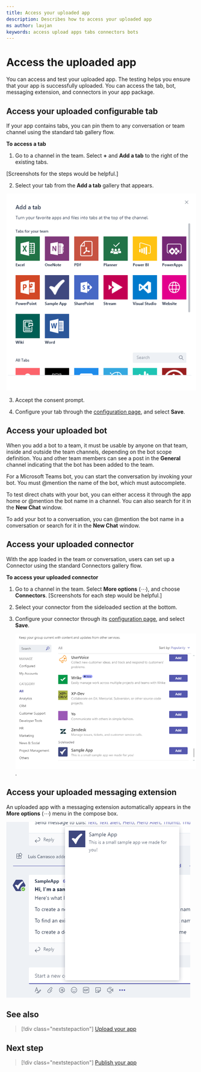 ```yaml
---
title: Access your uploaded app
description: Describes how to access your uploaded app
ms author: laujan 
keywords: access upload apps tabs connectors bots
---
```


# Access the uploaded app

You can access and test your uploaded app. The testing helps you ensure that your app is successfully uploaded. You can access the tab, bot, messaging extension, and connectors in your app package.

## Access your uploaded configurable tab

If your app contains tabs, you can pin them to any conversation or team channel using the standard tab gallery flow.

**To access a tab**

1. Go to a channel in the team. Select **+** and **Add a tab** to the right of the existing tabs.

[Screenshots for the steps would be helpful.]

2. Select your tab from the **Add a tab** gallery that appears.

![The Add a tab dialog box](../../assets/images/tab_gallery.png)

3. Accept the consent prompt.

4. Configure your tab through the [configuration page](../../tabs/how-to/create-tab-pages/configuration-page.md), and select **Save**.


## Access your uploaded bot

When you add a bot to a team, it must be usable by anyone on that team, inside and outside the team channels, depending on the bot scope definition. You and other team members can see a post in the **General** channel indicating that the bot has been added to the team.

For a Microsoft Teams bot, you can start the conversation by invoking your bot. You must @mention the name of the bot, which must autocomplete.

To test direct chats with your bot, you can either access it through the app home or @mention the bot name in a channel. You can also search for it in the **New Chat** window.

To add your bot to a conversation, you can @mention the bot name in a conversation or search for it in the **New Chat** window.

## Access your uploaded connector

With the app loaded in the team or conversation, users can set up a Connector using the standard Connectors gallery flow.

**To access your uploaded connector**

1. Go to a channel in the team. Select **More options** (*&#8943;*), and choose **Connectors**.
[Screenshots for each step would be helpful.]

2. Select your connector from the sideloaded section at the bottom.

3. Configure your connector through its [configuration page](../../webhooks-and-connectors/how-to/connectors-creating.md), and select **Save**.

    ![The add connector dialog box](../../assets/images/connector_gallery.png).

## Access your uploaded messaging extension

An uploaded app with a messaging extension automatically appears in the **More options** (*&#8943;*) menu in the compose box.

![Messaging extensions](../../assets/images/compose-extensions/cesampleapp.png)


## See also

> [!div class="nextstepaction"]
> [Upload your app](apps-upload.md)

## Next step

> [!div class="nextstepaction"]
> [Publish your app](https://docs.microsoft.com/MicrosoftTeams/manage-apps?toc=%2Fmicrosoftteams%2Fplatform%2Ftoc.json&bc=%2FMicrosoftTeams%2Fbreadcrumb%2Ftoc.json#publish-a-custom-app-to-your-organizations-app-store)


